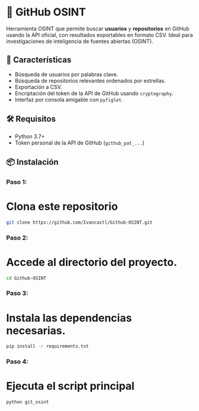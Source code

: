# 🔎 GitHub OSINT

Herramienta OSINT que permite buscar **usuarios** y **repositorios** en GitHub usando la API oficial, con resultados exportables en formato CSV. Ideal para investigaciones de inteligencia de fuentes abiertas (OSINT).

## 🚀 Características

- Búsqueda de usuarios por palabras clave.
- Búsqueda de repositorios relevantes ordenados por estrellas.
- Exportación a CSV.
- Encriptación del token de la API de GitHub usando `cryptography`.
- Interfaz por consola amigable con `pyfiglet`.

## 🛠️ Requisitos

- Python 3.7+
- Token personal de la API de GitHub (`github_pat_...`)

## 📦 Instalación


### **Paso 1:**
# Clona este repositorio 
```bash
git clone https://github.com/Ivancastl/Github-OSINT.git
```

### **Paso 2:**
# Accede al directorio del proyecto.
```bash
cd Github-OSINT
```

### **Paso 3:**
# Instala las dependencias necesarias.
```bash
pip install -r requirements.txt
```

### **Paso 4:**
# Ejecuta el script principal
```bash
python git_osint
```
